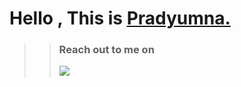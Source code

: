 


<h1 align="left">Hello , This is <a href="https://bit.ly/3Dl19Ko">Pradyumna.</a></h1>


>> <p align="left"> <h3>Reach out to me on </h3> <a href="https://bit.ly/3gBSj12"><img src="https://img.shields.io/badge/linkedin-%230077B5.svg?&style=for-the-badge&logo=linkedin&logoColor=white" /></a>&nbsp;&nbsp;&nbsp;&nbsp;
  </p> 




